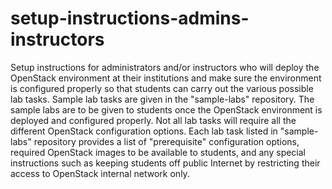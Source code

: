 # setup-instructions-admins-instructors
Setup instructions for administrators and/or instructors who will deploy the OpenStack environment at their institutions and make sure the environment is configured properly so that students can carry out the various possible lab tasks. Sample lab tasks are given in the "sample-labs" repository. The sample labs are to be given to students once the OpenStack environment is deployed and configured properly. Not all lab tasks will require all the different OpenStack configuration options. Each lab task listed in "sample-labs" repository provides a list of "prerequisite" configuration options, required OpenStack images to be available to students, and any special instructions such as keeping students off public Internet by restricting their access to OpenStack internal network only. 
